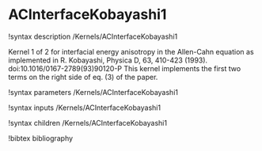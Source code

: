 # ACInterfaceKobayashi1

!syntax description /Kernels/ACInterfaceKobayashi1

Kernel 1 of 2 for interfacial energy anisotropy in the Allen-Cahn equation as
implemented in R. Kobayashi, Physica D, 63, 410-423 (1993).
doi:10.1016/0167-2789(93)90120-P
This kernel implements the first two terms on the right side of eq. (3) of the paper.

!syntax parameters /Kernels/ACInterfaceKobayashi1

!syntax inputs /Kernels/ACInterfaceKobayashi1

!syntax children /Kernels/ACInterfaceKobayashi1

!bibtex bibliography
